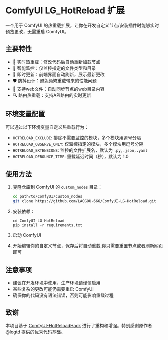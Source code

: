# ComfyUI LG_HotReload 扩展

一个用于 ComfyUI 的热重载扩展，让你在开发自定义节点/安装插件时能够实时预览更改，无需重启 ComfyUI。

## 主要特性

- 🔄 实时热重载：修改代码后自动重新加载节点
- 🎯 智能监控：仅监控指定的文件类型和目录
- 🚀 即时更新：前端界面自动刷新，展示最新更改
- 🛡️ 防抖设计：避免频繁重载带来的性能问题
- 📁 支持web文件：自动同步节点的web目录内容
- 🔍 路由热重载：支持API路由的实时更新

## 环境变量配置

可以通过以下环境变量自定义热重载行为：

- `HOTRELOAD_EXCLUDE`: 排除不需要监控的模块，多个模块用逗号分隔
- `HOTRELOAD_OBSERVE_ONLY`: 仅监控指定的模块，多个模块用逗号分隔
- `HOTRELOAD_EXTENSIONS`: 监控的文件扩展名，默认为 `.py,.json,.yaml`
- `HOTRELOAD_DEBOUNCE_TIME`: 重载延迟时间（秒），默认为 1.0

## 使用方法

1. 克隆仓库到 ComfyUI 的 `custom_nodes` 目录：
   ```bash
   cd path/to/ComfyUI/custom_nodes
   git clone https://github.com/LAOGOU-666/ComfyUI-LG-HotReload.git
   ```

2. 安装依赖：
   ```
   cd ComfyUI-LG-HotReload
   pip install -r requirements.txt
   ```

3. 启动 ComfyUI
4. 开始编辑你的自定义节点，保存后将自动重载,你只需要重置节点或者刷新网页即可

## 注意事项

- 建议在开发环境中使用，生产环境请谨慎启用
- 某些复杂的更改可能仍需要重启 ComfyUI
- 确保你的代码没有语法错误，否则可能影响重载过程

## 致谢

本项目基于 [ComfyUI-HotReloadHack](https://github.com/logtd/ComfyUI-HotReloadHack) 进行了重构和增强。特别感谢原作者 [@logtd](https://github.com/logtd) 提供的优秀代码基础。 